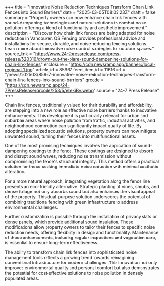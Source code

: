 +++
title = "Innovative Noise Reduction Techniques Transform Chain Link Fences into Sound Barriers"
date = "2025-03-05T08:05:23Z"
draft = false
summary = "Property owners can now enhance chain link fences with sound-dampening technologies and natural solutions to combat noise pollution, offering a blend of functionality and aesthetic improvement."
description = "Discover how chain link fences are being adapted for noise reduction in Vancouver. QS Fencing provides professional advice and installations for secure, durable, and noise-reducing fencing solutions. Learn more about innovative noise control strategies for outdoor spaces."
source_link = "https://www.24-7pressrelease.com/press-release/520316/drown-out-the-blare-sound-dampening-solutions-for-chain-link-fences"
enclosure = "https://cdn.newsramp.app/banners/local-regional-1.jpg"
article_id = 85967
feed_item_id = 11616
url = "/news/202503/85967-innovative-noise-reduction-techniques-transform-chain-link-fences-into-sound-barriers"
qrcode = "https://cdn.newsramp.app/24-7PressRelease/qrcode/253/5/ellekiBv.webp"
source = "24-7 Press Release"
+++

<p>Chain link fences, traditionally valued for their durability and affordability, are stepping into a new role as effective noise barriers thanks to innovative enhancements. This development is particularly relevant for urban and suburban areas where noise pollution from traffic, industrial activities, and neighborhood commotion can significantly impact quality of life. By adopting specialized acoustic solutions, property owners can now mitigate unwanted sound, turning their fences into multifunctional assets.</p><p>One of the most promising techniques involves the application of sound-dampening coatings to the fence. These coatings are designed to absorb and disrupt sound waves, reducing noise transmission without compromising the fence's structural integrity. This method offers a practical solution for those seeking immediate noise reduction with minimal aesthetic alteration.</p><p>For a more natural approach, integrating vegetation along the fence line presents an eco-friendly alternative. Strategic planting of vines, shrubs, and dense foliage not only absorbs sound but also enhances the visual appeal of the property. This dual-purpose solution underscores the potential of combining traditional fencing with green infrastructure to address environmental challenges.</p><p>Further customization is possible through the installation of privacy slats or dense panels, which provide additional sound insulation. These modifications allow property owners to tailor their fences to specific noise reduction needs, offering flexibility in design and functionality. Maintenance of these enhancements, including regular inspections and vegetation care, is essential to ensure long-term effectiveness.</p><p>The ability to transform chain link fences into sophisticated noise management tools reflects a growing trend towards reimagining conventional infrastructure for modern challenges. This innovation not only improves environmental quality and personal comfort but also demonstrates the potential for cost-effective solutions to noise pollution in densely populated areas.</p>